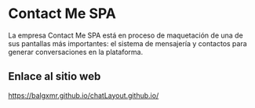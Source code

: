 # Contact Me SPA

La empresa Contact Me SPA está en proceso de maquetación de una de sus pantallas más
importantes: el sistema de mensajería y contactos para generar conversaciones en la
plataforma.

## Enlace al sitio web

https://balgxmr.github.io/chatLayout.github.io/
